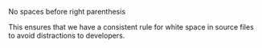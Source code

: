 No spaces before right parenthesis

This ensures that we have a consistent rule for white space in source
files to avoid distractions to developers.
